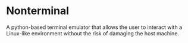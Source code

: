 # Nonterminal
A python-based terminal emulator that allows the user to interact with a Linux-like environment without the risk of damaging the host machine.
